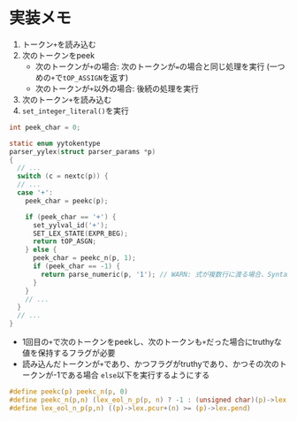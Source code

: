 # 実装メモ
1. トークン`+`を読み込む
2. 次のトークンをpeek
    - 次のトークンが`+`の場合: 次のトークンが`=`の場合と同じ処理を実行 (一つめの`+`で`tOP_ASSIGN`を返す)
    - 次のトークンが`+`以外の場合: 後続の処理を実行
4. 次のトークン`+`を読み込む
5. `set_integer_literal()`を実行

```c
int peek_char = 0;

static enum yytokentype
parser_yylex(struct parser_params *p)
{
  // ...
  switch (c = nextc(p)) {
  // ...
  case '+':
    peek_char = peekc(p);

    if (peek_char == '+') {
      set_yylval_id('+');
      SET_LEX_STATE(EXPR_BEG);
      return tOP_ASGN;
    } else {
      peek_char = peekc_n(p, 1);
      if (peek_char == -1) {
        return parse_numeric(p, '1'); // WARN: 式が複数行に渡る場合、SyntaxErrorになる
      }
    }
    // ...
  }
  // ...
}
```

- 1回目の`+`で次のトークンをpeekし、次のトークンも`+`だった場合にtruthyな値を保持するフラグが必要
- 読み込んだトークンが`+`であり、かつフラグがtruthyであり、かつその次のトークンが-1である場合
  `else`以下を実行するようにする

```c
#define peekc(p) peekc_n(p, 0)
#define peekc_n(p,n) (lex_eol_n_p(p, n) ? -1 : (unsigned char)(p)->lex.pcur[n])
#define lex_eol_n_p(p,n) ((p)->lex.pcur+(n) >= (p)->lex.pend)
```
